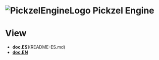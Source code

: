 # ![PickzelEngineLogo](https://i.imgur.com/cDEs2UC.png) Pickzel Engine

# View
-  **doc.ES**](README-ES.md)
-  [**doc.EN**](README-EN.md)
